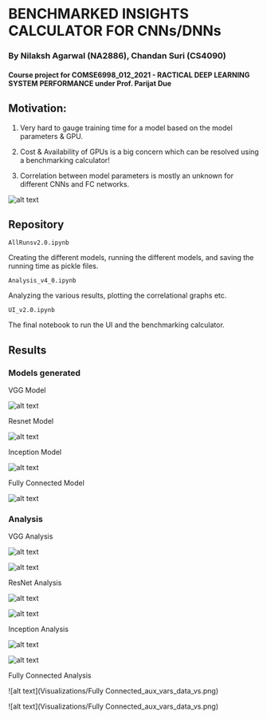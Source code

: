 # BENCHMARKED INSIGHTS CALCULATOR FOR CNNs/DNNs

### By Nilaksh Agarwal (NA2886), Chandan Suri (CS4090)

#### Course project for COMSE6998_012_2021 - RACTICAL DEEP LEARNING SYSTEM PERFORMANCE under Prof. Parijat Due

## Motivation:

1. Very hard to gauge training time for a model based on the model parameters & GPU.

2. Cost & Availability of GPUs is a big concern which can be resolved using a benchmarking calculator!

3. Correlation between model parameters is mostly an unknown for different CNNs and FC networks.

![alt text](Pipeline.png)

## Repository 

```
AllRunsv2.0.ipynb
```
Creating the different models, running the different models, and saving the running time as pickle files.


```
Analysis_v4_0.ipynb
```
Analyzing the various results, plotting the correlational graphs etc.


```
UI_v2.0.ipynb
```
The final notebook to run the UI and the benchmarking calculator.


## Results

### Models generated

VGG Model

![alt text](src/models/vgg.png)

Resnet Model

![alt text](src/models/resnet.png)

Inception Model

![alt text](src/models/inception.png)

Fully Connected Model

![alt text](src/models/fc.png)


### Analysis 

VGG Analysis 

![alt text](Visualizations/VGG_data_vs.png)

![alt text](Visualizations/VGG_aux_vars_data_vs.png)

ResNet Analysis 

![alt text](Visualizations/ResNet_data_vs.png)

![alt text](Visualizations/ResNet_aux_vars_data_vs.png)

Inception Analysis 

![alt text](Visualizations/Inception_data_vs.png)

![alt text](Visualizations/Inception_aux_vars_data_vs.png)

Fully Connected Analysis 

![alt text](Visualizations/Fully Connected_aux_vars_data_vs.png)

![alt text](Visualizations/Fully Connected_aux_vars_data_vs.png)
